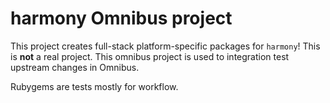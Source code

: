 harmony Omnibus project
=======================
This project creates full-stack platform-specific packages for `harmony`! This
is **not** a real project. This omnibus project is used to integration test
upstream changes in Omnibus.

Rubygems are tests mostly for workflow.
 